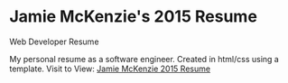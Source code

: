 Jamie McKenzie's 2015 Resume
======

Web Developer Resume

My personal resume as a software engineer. Created in html/css using a template.
Visit to View: [Jamie McKenzie 2015 Resume](http://jamiemckenzie.github.com)

